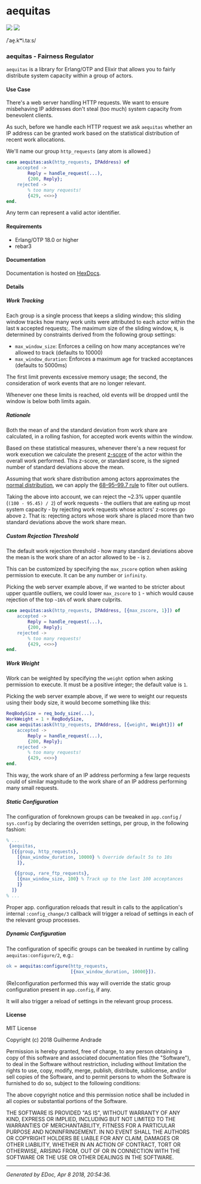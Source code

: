# aequitas

[![](https://img.shields.io/hexpm/v/aequitas.svg?style=flat)](https://hex.pm/packages/aequitas)
[![](https://travis-ci.org/g-andrade/aequitas.png?branch=master)](https://travis-ci.org/g-andrade/aequitas)

/ˈae̯.kʷi.taːs/

### <span id="aequitas_-_Fairness_Regulator">aequitas - Fairness Regulator</span>

`aequitas` is a library for Erlang/OTP and Elixir that allows you to
fairly distribute system capacity within a group of actors.

#### <span id="Use_Case">Use Case</span>

There's a web server handling HTTP requests. We want to ensure
misbehaving IP addresses don't steal (too much) system capacity from
benevolent clients.

As such, before we handle each HTTP request we ask `aequitas` whether an
IP address can be granted work based on the statistical distribution of
recent work allocations.

We'll name our group `http_requests` (any atom is allowed.)

``` erlang
case aequitas:ask(http_requests, IPAddress) of
    accepted ->
        Reply = handle_request(...),
        {200, Reply};
    rejected ->
        % too many requests!
        {429, <<>>}
end.
```

Any term can represent a valid actor identifier.

#### <span id="Requirements">Requirements</span>

  - Erlang/OTP 18.0 or higher
  - rebar3

#### <span id="Documentation">Documentation</span>

Documentation is hosted on [HexDocs](https://hexdocs.pm/aequitas/).

#### <span id="Details">Details</span>

##### <span id="Work_Tracking">Work Tracking</span>

Each group is a single process that keeps a sliding window; this sliding
window tracks how many work units were attributed to each actor within
the last `N` accepted requests;. The maximum size of the sliding window,
`N`, is determined by constraints derived from the following group
settings:

  - `max_window_size`: Enforces a ceiling on how many acceptances we're
    allowed to track (defaults to 10000)
  - `max_window_duration`: Enforces a maximum age for tracked
    acceptances (defaults to 5000ms)

The first limit prevents excessive memory usage; the second, the
consideration of work events that are no longer relevant.

Whenever one these limits is reached, old events will be dropped until
the window is below both limits again.

##### <span id="Rationale">Rationale</span>

Both the mean of and the standard deviation from work share are
calculated, in a rolling fashion, for accepted work events within the
window.

Based on these statistical measures, whenever there's a new request for
work execution we calculate the present
[z-score](https://en.wikipedia.org/wiki/Standard_score) of the actor
within the overall work performed. This z-score, or standard score, is
the signed number of standard deviations above the mean.

Assuming that work share distribution among actors approximates the
[normal
distribution](https://en.wikipedia.org/wiki/Normal_distribution), we can
apply the [68–95–99.7
rule](https://en.wikipedia.org/wiki/68%E2%80%9395%E2%80%9399.7_rule) to
filter out outliers.

Taking the above into account, we can reject the ~2.3% upper quantile
(`(100 - 95.45) / 2`) of work requests - the outliers that are eating up
most system capacity - by rejecting work requests whose actors' z-scores
go above `2`. That is: rejecting actors whose work share is placed more
than two standard deviations above the work share
mean.

##### <span id="Custom_Rejection_Threshold">Custom Rejection Threshold</span>

The default work rejection threshold - how many standard deviations
above the mean is the work share of an actor allowed to be - is `2`.

This can be customized by specifying the `max_zscore` option when asking
permission to execute. It can be any number or `infinity`.

Picking the web server example above, if we wanted to be stricter about
upper quantile outliers, we could lower `max_zscore` to `1` - which
would cause rejection of the top `~16%` of work share culprits.

``` erlang
case aequitas:ask(http_requests, IPAddress, [{max_zscore, 1}]) of
    accepted ->
        Reply = handle_request(...),
        {200, Reply};
    rejected ->
        % too many requests!
        {429, <<>>}
end.
```

##### <span id="Work_Weight">Work Weight</span>

Work can be weighted by specifying the `weight` option when asking
permission to execute. It must be a positive integer; the default value
is `1`.

Picking the web server example above, if we were to weight our requests
using their body size, it would become something like this:

``` erlang
ReqBodySize = req_body_size(...),
WorkWeight = 1 + ReqBodySize,
case aequitas:ask(http_requests, IPAddress, [{weight, Weight}]) of
    accepted ->
        Reply = handle_request(...),
        {200, Reply};
    rejected ->
        % too many requests!
        {429, <<>>}
end.
```

This way, the work share of an IP address performing a few large
requests could of similar magnitude to the work share of an IP address
performing many small requests.

##### <span id="Static_Configuration">Static Configuration</span>

The configuration of foreknown groups can be tweaked in `app.config` /
`sys.config` by declaring the overriden settings, per group, in the
following fashion:

``` erlang
% ...
 {aequitas,
  [{{group, http_requests},
    [{max_window_duration, 10000} % Override default 5s to 10s
    ]},

   {{group, rare_ftp_requests},
    [{max_window_size, 100} % Track up to the last 100 acceptances
    ]}
  ]}
% ...
```

Proper app. configuration reloads that result in calls to the
application's internal `:config_change/3` callback will trigger a reload
of settings in each of the relevant group processes.

##### <span id="Dynamic_Configuration">Dynamic Configuration</span>

The configuration of specific groups can be tweaked in runtime by
calling `aequitas:configure/2`, e.g.:

``` erlang
ok = aequitas:configure(http_requests,
                        [{max_window_duration, 10000}]).
```

(Re)configuration performed this way will override the static group
configuration present in `app.config`, if any.

It will also trigger a reload of settings in the relevant group process.

#### <span id="License">License</span>

MIT License

Copyright (c) 2018 Guilherme Andrade

Permission is hereby granted, free of charge, to any person obtaining a
copy of this software and associated documentation files (the
"Software"), to deal in the Software without restriction, including
without limitation the rights to use, copy, modify, merge, publish,
distribute, sublicense, and/or sell copies of the Software, and to
permit persons to whom the Software is furnished to do so, subject to
the following conditions:

The above copyright notice and this permission notice shall be included
in all copies or substantial portions of the Software.

THE SOFTWARE IS PROVIDED "AS IS", WITHOUT WARRANTY OF ANY KIND, EXPRESS
OR IMPLIED, INCLUDING BUT NOT LIMITED TO THE WARRANTIES OF
MERCHANTABILITY, FITNESS FOR A PARTICULAR PURPOSE AND NONINFRINGEMENT.
IN NO EVENT SHALL THE AUTHORS OR COPYRIGHT HOLDERS BE LIABLE FOR ANY
CLAIM, DAMAGES OR OTHER LIABILITY, WHETHER IN AN ACTION OF CONTRACT,
TORT OR OTHERWISE, ARISING FROM, OUT OF OR IN CONNECTION WITH THE
SOFTWARE OR THE USE OR OTHER DEALINGS IN THE
SOFTWARE.

-----

*Generated by EDoc, Apr 8 2018, 20:54:36.*
